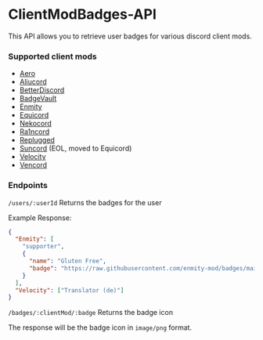 # ClientModBadges-API

This API allows you to retrieve user badges for various discord client mods.

### Supported client mods

- [Aero](https://github.com/aero-mod/aero)
- [Aliucord](https://github.com/Aliucord/Aliucord)
- [BetterDiscord](https://github.com/BetterDiscord/BetterDiscord)
- [BadgeVault](https://github.com/WolfPlugs/BadgeVault)
- [Enmity](https://github.com/enmity-mod/enmity)
- [Equicord](https://github.com/Equicord/Equicord)
- [Nekocord](https://github.com/nekocord-mod/nekocord)
- [Ra1ncord](https://github.com/ra1ncord/rain)
- [Replugged](https://github.com/replugged-org/replugged)
- [Suncord](https://github.com/verticalsync/Suncord) (EOL, moved to Equicord)
- [Velocity](https://github.com/Velocity-Discord/Velocity)
- [Vencord](https://github.com/Vendicated/Vencord)

### Endpoints

`/users/:userId` Returns the badges for the user

Example Response:

```json
{
  "Enmity": [
    "supporter",
    {
      "name": "Gluten Free",
      "badge": "https://raw.githubusercontent.com/enmity-mod/badges/main/assets/1032777880180113538.png"
    }
  ],
  "Velocity": ["Translator (de)"]
}
```

`/badges/:clientMod/:badge` Returns the badge icon

The response will be the badge icon in `image/png` format.
